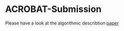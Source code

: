 # ACROBAT-Submission


Please have a look at the algorithmic describtion [paper](ACROBAT__Attention_based_registration.pdf)
